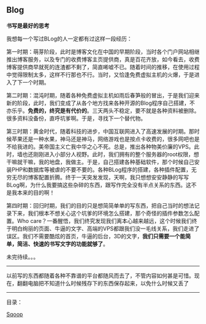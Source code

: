 Blog
----

**书写是最好的思考**

我想每一个写过BLog的人一定都有过这样一段经历：

第一时期：萌芽阶段，此时是博客文化在中国的早期阶段，当时各个门户网站相继推出博客服务，以及专门的收费博客主页提供商，真是百花齐放，如今看去，收费博客提供商早就死的连渣都不剩了，简直唏嘘不已。随着时间的推移，在使用过程中觉得限制太多，这样不行那也不行。当时，又恰逢免费虚拟主机的火爆，于是进入了下一个时期。

第二时期：混沌时期，随着各种免费虚拟主机如雨后春笋般的冒出，于是我们迎来新的阶段，此时，我们变成了从各个地方找来各种开源的Blog程序自己搭建，不亦乐乎。**免费的，终究是有代价的**。三天两头不稳定，要不就是各种资料被删除。很多资料没备份，直呼坑爹啊。于是，寻找下一个替代物。

第三时期：黄金时代，随着科技的进步，中国互联网进入了高速发展的时期。那时候苹果还是一种水果，神马还是神马，网络游戏也是按点卡收费的，很多网吧也是不给我进的。美帝国主义亡我中华之心不死。总是，推出各种物美价廉的VPS。此时，墙也还刚刚进入小部分人视野。此时，我们拥有的整个服务器的root权限，想干嘛就干嘛，我的地盘，我做主。于是，自己搭建各种基础软件，那个时候自己安装PHP和数据库等被虐的不要不要的。各种BLog程序的搭建，各种插件配置，无穷无尽的博客配置折腾。终于一天突发发现，天啊，我只想想安安静静的写写BLog啊，为什么我要搞这些杂碎的东西，跟写作完全没有半点关系的东西。这不是我本来的目的啊！

第四时期：回归时期，我们的目的只是想简简单单的写东西，把自己当时的想法记录下来，我们根本不想关心这个坑爹的环境怎么搭建，那个奇怪的插件参数怎么配置。Who care？一番醒悟，我们终究发现我们离本心越来越远，这个时候我们终于明白绚丽的页面、牛逼的文字、高端的VPS都跟我们没一毛线关系，我们走进了误区。我们不需要酷炫的首页，牛逼的后台，3D的文字，**我们只需要一个能简单，简洁、快速的书写文字的功能就够了**。

未完待续。。。


----------

以前写的东西都随着各种不靠谱的平台都随风而去了，不管内容如何甚是可惜。现在，翻翻电脑把不知道什么时候残存下的东西保存起来，以免什么时候又丢了

----------
目录：

[Sqoop](sqoop)

